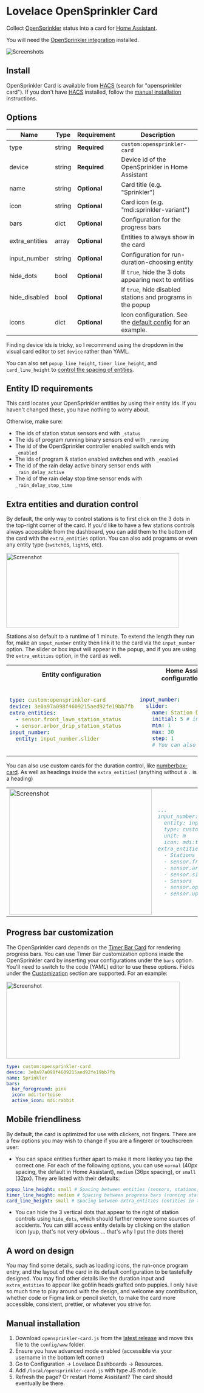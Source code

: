 # Lovelace OpenSprinkler Card

Collect [OpenSprinkler][opensprinkler] status into a card for [Home Assistant][home-assistant].

You will need the [OpenSprinkler integration][opensprinkler-integration] installed.

![Screenshots](https://raw.githubusercontent.com/rianadon/opensprinkler-card/main/images/readme.png)

## Install

OpenSprinkler Card is available from [HACS][hacs] (search for "opensprinkler card"). If you don't have [HACS][hacs] installed, follow the [manual installation](#manual-installation) instructions.

## Options

| Name              | Type    | Requirement  | Description                                                          |
| ----------------- | ------- | ------------ | -------------------------------------------------------------------- |
| type              | string  | **Required** | `custom:opensprinkler-card`                                          |
| device            | string  | **Required** | Device id of the OpenSprinkler in Home Assistant                     |
| name              | string  | **Optional** | Card title (e.g. "Sprinkler")                                        |
| icon              | string  | **Optional** | Card icon (e.g. "mdi:sprinkler-variant")                             |
| bars              | dict    | **Optional** | Configuration for the progress bars                                  |
| extra_entities    | array   | **Optional** | Entities to always show in the card                                  |
| input_number      | string  | **Optional** | Configuration for run-duration-choosing entity                       |
| hide_dots         | bool    | **Optional** | If `true`, hide the 3 dots appearing next to entities                |
| hide_disabled     | bool    | **Optional** | If `true`, hide disabled stations and programs in the popup          |
| icons             | dict    | **Optional** | Icon configuration. See the [default config][config] for an example. |

Finding device ids is tricky, so I recommend using the dropdown in the visual card editor to set `device` rather than YAML.

You can also set `popup_line_height`, `timer_line_height`, and `card_line_height` to [control the spacing of entities](#mobile-friendliness).

## Entity ID requirements

This card locates your OpenSprinkler entities by using their entity ids. If you haven't changed these, you have nothing to worry about.

Otherwise, make sure:
- The ids of station status sensors end with `_status`
- The ids of program running binary sensors end with `_running`
- The id of the OpenSprinkler controller enabled switch ends with `_enabled`
- The ids of program & station enabled switches end with `_enabled`
- The id of the rain delay active binary sensor ends with `_rain_delay_active`
- The id of the rain delay stop time sensor ends with `_rain_delay_stop_time`

## Extra entities and duration control

By default, the only way to control stations is to first click on the 3 dots in the top-right corner of the card. If you'd like to have a few stations controls always accessible from the dashboard, you can add them to the bottom of the card with the `extra_entities` option. You can also add programs or even any entity type (`switch`es, `light`s, etc).

<img alt="Screenshot" src="https://raw.githubusercontent.com/rianadon/opensprinkler-card/main/images/input-stations.png" width="455" height="196" />

Stations also default to a runtime of 1 minute. To extend the length they run for, make an `input_number` entity then link it to the card via the `input_number` option. The slider or box input will appear in the popup, and if you are using the `extra_entities` option, in the card as well.

<table> <tr>
<th> Entity configuration </th> <th> Home Assistant configuration.yaml </th>
</tr> <tr> <td>

```yaml
type: custom:opensprinkler-card
device: 3e0a97a098f4609215aed92fe19bb7fb
extra_entities:
  - sensor.front_lawn_station_status
  - sensor.arbor_drip_station_status
input_number:
  entity: input_number.slider
```

</td>
<td>

```yaml

input_number:
  slider:
    name: Station Duration
    initial: 5 # in minutes
    min: 1
    max: 30
    step: 1
    # You can also use mode: box
```

</td> </tr> </table>

You can also use custom cards for the duration control, like [numberbox-card](https://github.com/htmltiger/numberbox-card). As well as headings inside the `extra_entities`! (anything without a `.` is a heading)

<table> <tr>
<td>

<img alt="Screenshot" src="https://raw.githubusercontent.com/rianadon/opensprinkler-card/main/images/numberbox-images.png" width="375" height="331" />

</td> <td>

```yaml
...
input_number:
  entity: input_number.slider
  type: custom:numberbox-card
  unit: m
  icon: mdi:timelapse
extra_entities:
  - Stations
  - sensor.front_lawn_station_status
  - sensor.arbor_drip_station_status
  - sensor.s15_station_status
  - Sensors
  - sensor.opensprinkler_water_level
  - sensor.upstairs_humidity
```

</td> </tr> </table>

## Progress bar customization

The OpenSprinkler card depends on the [Timer Bar Card](https://github.com/rianadon/timer-bar-card) for rendering progress bars. You can use Timer Bar customization options inside the OpenSprinkler card by inserting your configurations under the `bars` option. You'll need to switch to the code (YAML) editor to use these options. Fields under the [Customization](https://github.com/rianadon/timer-bar-card#customization) section are supported. For an example:

<img alt="Screenshot" src="https://raw.githubusercontent.com/rianadon/opensprinkler-card/main/images/progressbar-customization.png" width="457" height="202" />

```yaml
type: custom:opensprinkler-card
device: 3e0a97a098f4609215aed92fe19bb7fb
name: Sprinkler
bars:
  bar_foreground: pink
  icon: mdi:tortoise
  active_icon: mdi:rabbit
```

## Mobile friendliness

By default, the card is optimized for use with clickers, not fingers. There are a few options you may wish to change if you are a fingerer or touchscreen user:

- You can space entities further apart to make it more likeley you tap the correct one. For each of the following options, you can use `normal` (40px spacing, the default in Home Assistant), `medium` (36px spacing), or `small` (32px). They are listed with their defaults:

```yaml
popup_line_height: small # Spacing between entities (sensors, stations, programs) listed in the popup
timer_line_height: medium # Spacing between progress bars (running stations) in the card
card_line_height: small # Spacing between extra_entities (entities in the card)
```

- You can hide the 3 vertical dots that appear to the right of station controls using `hide_dots`, which should further remove some sources of accidents. You can still access entity details by clicking on the station icon (yup, that's not very obvious ... that's why I put the dots there)

## A word on design

You may find some details, such as loading icons, the run-once program entry, and the layout of the card in its default configuration to be tastefully designed. You may find other details like the duration input and `extra_entities` to appear like goblin heads grafted onto puppies. I only have so much time to play around with the design, and welcome any contribution, whether code or Figma link or pencil sketch, to make the card more accessible, consistent, prettier, or whatever you strive for.

## Manual installation

1. Download `opensprinkler-card.js` from the [latest release][release] and move this file to the `config/www` folder.
2. Ensure you have advanced mode enabled (accessible via your username in the bottom left corner)
3. Go to Configuration -> Lovelace Dashboards -> Resources.
4. Add `/local/opensprinkler-card.js` with type JS module.
5. Refresh the page? Or restart Home Assistant? The card should eventually be there.

[home-assistant]: https://github.com/home-assistant/home-assistant
[opensprinkler]: https://opensprinkler.com
[opensprinkler-integration]: https://github.com/vinteo/hass-opensprinkler
[hacs]: https://hacs.xyz/
[release]: https://github.com/rianadon/opensprinkler-card/releases
[config]: https://github.com/rianadon/opensprinkler-card/blob/main/CONFIGURATION.md
